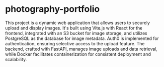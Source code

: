 # photography-portfolio
This project is a dynamic web application that allows users to securely upload and display images. It's built using Vite.js with React for the frontend, integrated with an S3 bucket for image storage, and utilizes PostgreSQL as the database for image metadata. Auth0 is implemented for authentication, ensuring selective access to the upload feature. The backend, crafted with FastAPI, manages image uploads and data retrieval, while Docker facilitates containerization for consistent deployment and scalability.
